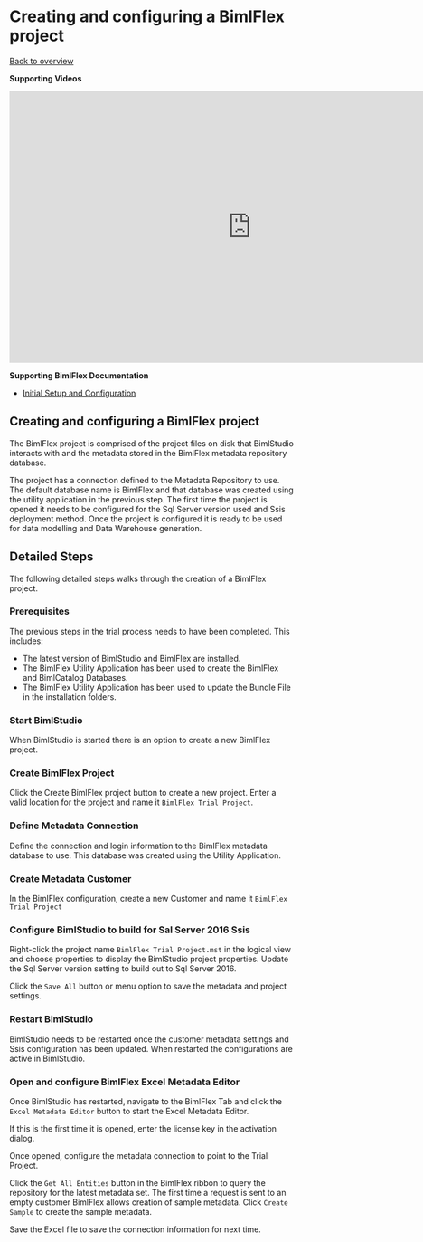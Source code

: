# Creating and configuring a BimlFlex project

[Back to overview](https://varigence.com/Documentation/BimlFlex/Article/Trial+Process+Overview)

**Supporting Videos**

<iframe width="853" height="480" src="https://www.youtube.com/embed/Bc3pCPAYgpE?rel=0" frameborder="0" allow="autoplay; encrypted-media" allowfullscreen></iframe>


**Supporting BimlFlex Documentation**

- [Initial Setup and Configuration](https://varigence.com/Documentation/BimlFlex/Article/Initial+Setup+and+Configuration)

## Creating and configuring a BimlFlex project

The BimlFlex project is comprised of the project files on disk that BimlStudio interacts with and the metadata stored in the BimlFlex metadata repository database.

The project has a connection defined to the Metadata Repository to use. The default database name is BimlFlex and that database was created using the utility application in the previous step.
The first time the project is opened it needs to be configured for the Sql Server version used and Ssis deployment method.
Once the project is configured it is ready to be used for data modelling and Data Warehouse generation.

## Detailed Steps

The following detailed steps walks through the creation of a BimlFlex project.

### Prerequisites

The previous steps in the trial process needs to have been completed. This includes:

- The latest version of BimlStudio and BimlFlex are installed.
- The BimlFlex Utility Application has been used to create the BimlFlex and BimlCatalog Databases.
- The BimlFlex Utility Application has been used to update the Bundle File in the installation folders.


### Start BimlStudio

When BimlStudio is started there is an option to create a new BimlFlex project.

### Create BimlFlex Project

Click the Create BimlFlex project button to create a new project. Enter a valid location for the project and name it `BimlFlex Trial Project`.

### Define Metadata Connection

Define the connection and login information to the BimlFlex metadata database to use. This database was created using the Utility Application.

### Create Metadata Customer

In the BimlFlex configuration, create a new Customer and name it `BimlFlex Trial Project`

### Configure BimlStudio to build for Sal Server 2016 Ssis

Right-click the project name `BimlFlex Trial Project.mst` in the logical view and choose properties to display the BimlStudio project properties. Update the Sql Server version setting to build out to Sql Server 2016.

Click the `Save All` button or menu option to save the metadata and project settings.

### Restart BimlStudio

BimlStudio needs to be restarted once the customer metadata settings and Ssis configuration has been updated. When restarted the configurations are active in BimlStudio.

### Open and configure BimlFlex Excel Metadata Editor

Once BimlStudio has restarted, navigate to the BimlFlex Tab and click the `Excel Metadata Editor` button to start the Excel Metadata Editor.

If this is the first time it is opened, enter the license key in the activation dialog.

Once opened, configure the metadata connection to point to the Trial Project.

Click the `Get All Entities` button in the BimlFlex ribbon to query the repository for the latest metadata set. The first time a request is sent to an empty customer BimlFlex allows creation of sample metadata. Click `Create Sample` to create the sample metadata.

Save the Excel file to save the connection information for next time.
